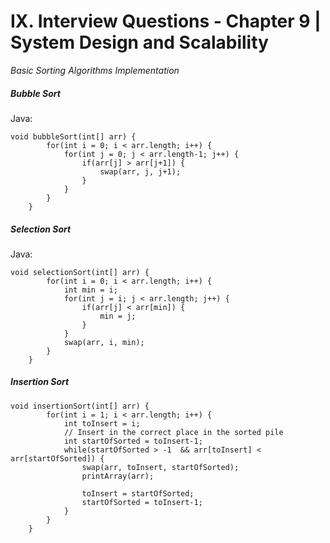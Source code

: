 # IX. Interview Questions - Chapter 9 | System Design and Scalability

*Basic Sorting Algorithms Implementation*

##### Bubble Sort

Java:
```
void bubbleSort(int[] arr) {
        for(int i = 0; i < arr.length; i++) {
            for(int j = 0; j < arr.length-1; j++) {
                if(arr[j] > arr[j+1]) {
                    swap(arr, j, j+1);
                }
            }
        }
    }
```

##### Selection Sort
Java:
```
void selectionSort(int[] arr) {
		for(int i = 0; i < arr.length; i++) {
			int min = i;
			for(int j = i; j < arr.length; j++) {
				if(arr[j] < arr[min]) {
					min = j;		
				}
			}
			swap(arr, i, min);
		}
    }
```

##### Insertion Sort
```
void insertionSort(int[] arr) {
		for(int i = 1; i < arr.length; i++) {
			int toInsert = i;
			// Insert in the correct place in the sorted pile
			int startOfSorted = toInsert-1;
			while(startOfSorted > -1  && arr[toInsert] < arr[startOfSorted]) {
				swap(arr, toInsert, startOfSorted);
				printArray(arr);

				toInsert = startOfSorted;
				startOfSorted = toInsert-1;
			}
		}
    }
```